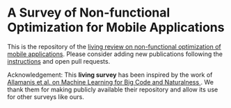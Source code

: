 # A Survey of Non-functional Optimization for Mobile Applications

This is the repository of the [living review on non-functional optimization of mobile applications](https://solar.cs.ucl.ac.uk/appoptimization.github.io/).
Please consider adding new publications following the [instructions](https://solar.cs.ucl.ac.uk/appoptimization.github.io/contribution.html) and open pull requests.

Acknowledgement: This **living survey** has been inspired by the work of [Allamanis et al. on Machine Learning for Big Code and Naturalness ](https://ml4code.github.io/).
We thank them for making publicly available their repository and allow its use for other surveys like ours.
